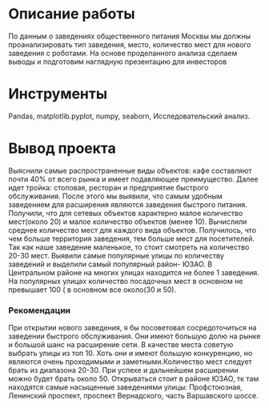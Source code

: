 # Описание работы
По данным о заведениях общественного питания Москвы мы должны проанализировать тип заведения, место, количество мест для нового заведения с роботами. На основе проделанного анализа сделаем выводы и подготовим наглядную презентацию для инвесторов

# Инструменты
Pandas, matplotlib.pyplot,  numpy, seaborn, Исследовательский анализ.

# Вывод проекта  

Выяснили самые распространенные виды объектов: кафе составляют почти 40% от всего рынка и имеет подавляющее преимущество. Далее идет тройка: столовая, ресторан и предприятие быстрого обслуживания. После этого мы выявили, что самым удобным заведением для расширения являются заведения быстрого питания. Получили, что для сетевых объектов характерно малое количество мест(около 20) и малое количество объектов (менее 10). Вычислили среднее количество мест для каждого вида объектов. Получилось, что чем больше территория заведения, тем больше мест для посетителей. Так как наше заведение маленькое, то стоит смотреть на количество 20-30 мест. Выявили самые популярные улицы по количеству заведений и выделили самый популярный район- ЮЗАО. В Центральном районе на многих улицах находится не более 1 заведения. На популярных улицах количество посадочных мест в основном не превышает 100 ( в основном все около(30 и 50).

### Рекомендации  
При открытии нового заведения, я бы посоветовал сосредоточиться на заведении быстрого обслуживания. Они имеют большую долю на рынке и большой шанс на расширение сети. В качестве места советую выбрать улицы из топ 10. Хоть они и имеют большую конкуренцию, но являются очень проходимыми и заметными.Количество мест следует брать из диапазона 20-30. При успехе и дальнейшем расширении можно будет брать около 50. Открываться стоит в районе ЮЗАО, тк там находятся самые насыщенные заведениями улицы: Профстоюзная, Ленинский проспект, проспект Вернадского, часть Варшавского шоссе.
